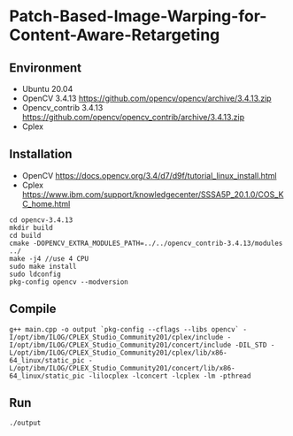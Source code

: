 # Patch-Based-Image-Warping-for-Content-Aware-Retargeting

## Environment
* Ubuntu 20.04
* OpenCV 3.4.13 https://github.com/opencv/opencv/archive/3.4.13.zip
* Opencv_contrib 3.4.13 https://github.com/opencv/opencv_contrib/archive/3.4.13.zip
* Cplex

## Installation
* OpenCV https://docs.opencv.org/3.4/d7/d9f/tutorial_linux_install.html
* Cplex https://www.ibm.com/support/knowledgecenter/SSSA5P_20.1.0/COS_KC_home.html

```
cd opencv-3.4.13
mkdir build
cd build
cmake -DOPENCV_EXTRA_MODULES_PATH=../../opencv_contrib-3.4.13/modules ../
make -j4 //use 4 CPU
sudo make install
sudo ldconfig
pkg-config opencv --modversion
```

## Compile
```
g++ main.cpp -o output `pkg-config --cflags --libs opencv` -I/opt/ibm/ILOG/CPLEX_Studio_Community201/cplex/include -I/opt/ibm/ILOG/CPLEX_Studio_Community201/concert/include -DIL_STD -L/opt/ibm/ILOG/CPLEX_Studio_Community201/cplex/lib/x86-64_linux/static_pic -L/opt/ibm/ILOG/CPLEX_Studio_Community201/concert/lib/x86-64_linux/static_pic -lilocplex -lconcert -lcplex -lm -pthread
```

## Run
```
./output
```
